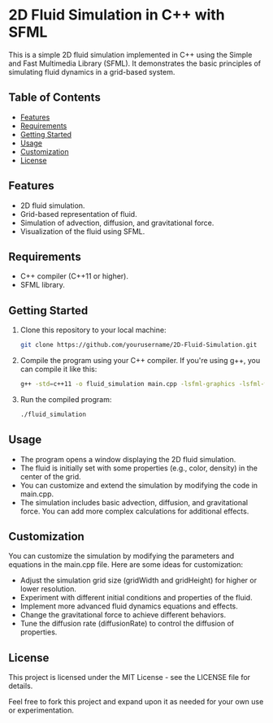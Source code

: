 # 2D Fluid Simulation in C++ with SFML

This is a simple 2D fluid simulation implemented in C++ using the Simple and Fast Multimedia Library (SFML). It demonstrates the basic principles of simulating fluid dynamics in a grid-based system.

## Table of Contents

- [Features](#features)
- [Requirements](#requirements)
- [Getting Started](#getting-started)
- [Usage](#usage)
- [Customization](#customization)
- [License](#license)

## Features

- 2D fluid simulation.
- Grid-based representation of fluid.
- Simulation of advection, diffusion, and gravitational force.
- Visualization of the fluid using SFML.

## Requirements

- C++ compiler (C++11 or higher).
- SFML library.

## Getting Started

1. Clone this repository to your local machine:

   ```bash
   git clone https://github.com/yourusername/2D-Fluid-Simulation.git
2. Compile the program using your C++ compiler. If you're using g++, you can compile it like this:
    ```bash
    g++ -std=c++11 -o fluid_simulation main.cpp -lsfml-graphics -lsfml-window -lsfml-system
3. Run the compiled program:
    ```bash
    ./fluid_simulation

## Usage
- The program opens a window displaying the 2D fluid simulation.
- The fluid is initially set with some properties (e.g., color, density) in the center of the grid.
- You can customize and extend the simulation by modifying the code in main.cpp.
- The simulation includes basic advection, diffusion, and gravitational force. You can add more complex calculations for additional effects.

## Customization

You can customize the simulation by modifying the parameters and equations in the main.cpp file. Here are some ideas for customization:

- Adjust the simulation grid size (gridWidth and gridHeight) for higher or lower resolution.
- Experiment with different initial conditions and properties of the fluid.
- Implement more advanced fluid dynamics equations and effects.
- Change the gravitational force to achieve different behaviors.
- Tune the diffusion rate (diffusionRate) to control the diffusion of properties.

## License

This project is licensed under the MIT License - see the LICENSE file for details.

Feel free to fork this project and expand upon it as needed for your own use or experimentation.